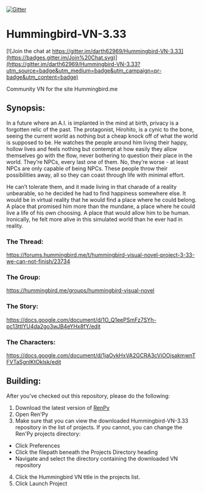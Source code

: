 [![Gitter](https://badges.gitter.im/Join%20Chat.svg)](https://gitter.im/darth62969/Hummingbird-VN-3.33?utm_source=badge&utm_medium=badge&utm_campaign=pr-badge)
# Hummingbird-VN-3.33

[![Join the chat at https://gitter.im/darth62969/Hummingbird-VN-3.33](https://badges.gitter.im/Join%20Chat.svg)](https://gitter.im/darth62969/Hummingbird-VN-3.33?utm_source=badge&utm_medium=badge&utm_campaign=pr-badge&utm_content=badge)

Community VN for the site Hummingbird.me

## Synopsis:

In a future where an A.I. is implanted in the mind at birth, privacy is a forgotten relic of the past. The protagonist, Hirohito, is a cynic to the bone, seeing the current world as nothing but a cheap knock off of what the world is supposed to be. He watches the people around him living their happy, hollow lives and feels nothing but contempt at how easily they allow themselves go with the flow, never bothering to question their place in the world. They’re NPCs, every last one of them. No, they’re worse - at least NPCs are only capable of being NPCs. These people throw their possibilities away, all so they can coast through life with minimal effort.

He can’t tolerate them, and it made living in that charade of a reality unbearable, so he decided he had to find happiness somewhere else. It would be in virtual reality that he would find a place where he could belong. A place that promised him more than the mundane, a place where he could live a life of his own choosing. A place that would allow him to be human. Ironically, he felt more alive in this simulated world than he ever had in reality.

### The Thread:

https://forums.hummingbird.me/t/hummingbird-visual-novel-project-3-33-we-can-not-finish/23734

### The Group:

https://hummingbird.me/groups/hummingbird-visual-novel

### The Story:

https://docs.google.com/document/d/1O_Q1eePSmFz7SYh-pc13ttlYU4da2go3wJB4eYHx8fY/edit

### The Characters:

https://docs.google.com/document/d/1jaOvkHxVA2GCRA3cViOOjsakmwnTFVTaSgnlKtOklsk/edit

## Building:

After you've checked out this repository, please do the following:

1. Download the latest version of [RenPy](http://renpy.org/latest.html)
2. Open Ren'Py
3. Make sure that you can view the downloaded Hummingbird-VN-3.33 repository in the list of projects. If you cannot, you can change the Ren'Py projects directory:
  - Click Preferences
  - Click the filepath beneath the Projects Directory heading
  - Navigate and select the directory containing the downloaded VN repository
4. Click the Hummingbird VN title in the projects list.
5. Click Launch Project

